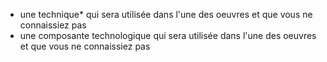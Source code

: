 - une technique* qui sera utilisée dans l'une des oeuvres et que vous ne connaissiez pas
- une composante technologique qui sera utilisée dans l'une des oeuvres et que vous ne connaissiez pas



